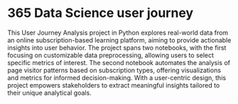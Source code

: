 # 365 Data Science user journey
  This User Journey Analysis project in Python explores real-world data from an online subscription-based learning platform, aiming to provide actionable insights into user behavior. The project spans two notebooks, with the first focusing on customizable data preprocessing, allowing users to select specific metrics of interest. The second notebook automates the analysis of page visitor patterns based on subscription types, offering visualizations and metrics for informed decision-making. With a user-centric design, this project empowers stakeholders to extract meaningful insights tailored to their unique analytical goals.
